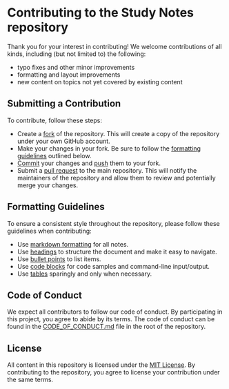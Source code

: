 # Contributing to the Study Notes repository

Thank you for your interest in contributing! We welcome contributions of all kinds, including (but not limited to) the following:

 * typo fixes and other minor improvements
 * formatting and layout improvements
 * new content on topics not yet covered by existing content

## Submitting a Contribution

To contribute, follow these steps:

 * Create a [fork](https://docs.github.com/en/pull-requests/collaborating-with-pull-requests/working-with-forks/about-forks) of the repository. This will create a copy of the repository under your own GitHub account.
 * Make your changes in your fork. Be sure to follow the [formatting guidelines](#formatting-guidelines) outlined below. 
 * [Commit](https://github.com/git-guides/git-commit) your changes and [push](https://github.com/git-guides/git-push) them to your fork.
 * Submit a [pull request](https://docs.github.com/en/pull-requests/collaborating-with-pull-requests/proposing-changes-to-your-work-with-pull-requests/creating-a-pull-request-from-a-fork) to the main repository. This will notify the maintainers of the repository and allow them to review and potentially merge your changes.

## Formatting Guidelines

To ensure a consistent style throughout the repository, please follow these guidelines when contributing:

 * Use [markdown formatting](https://docs.github.com/en/get-started/writing-on-github/getting-started-with-writing-and-formatting-on-github/basic-writing-and-formatting-syntax) for all notes.
 * Use [headings](https://docs.github.com/en/get-started/writing-on-github/getting-started-with-writing-and-formatting-on-github/basic-writing-and-formatting-syntax#headings) to structure the document and make it easy to navigate.
 * Use [bullet points](https://docs.github.com/en/get-started/writing-on-github/getting-started-with-writing-and-formatting-on-github/basic-writing-and-formatting-syntax#lists) to list items.
 * Use [code blocks](https://docs.github.com/en/get-started/writing-on-github/working-with-advanced-formatting/creating-and-highlighting-code-blocks) for code samples and command-line input/output.
 * Use [tables](https://docs.github.com/en/get-started/writing-on-github/working-with-advanced-formatting/organizing-information-with-tables) sparingly and only when necessary.

## Code of Conduct

We expect all contributors to follow our code of conduct. By participating in this project, you agree to abide by its terms. The code of conduct can be found in the [CODE\_OF\_CONDUCT.md](CODE_OF_CONDUCT.md) file in the root of the repository.

## License

All content in this repository is licensed under the [MIT License](LICENSE). By contributing to the repository, you agree to license your contribution under the same terms.
